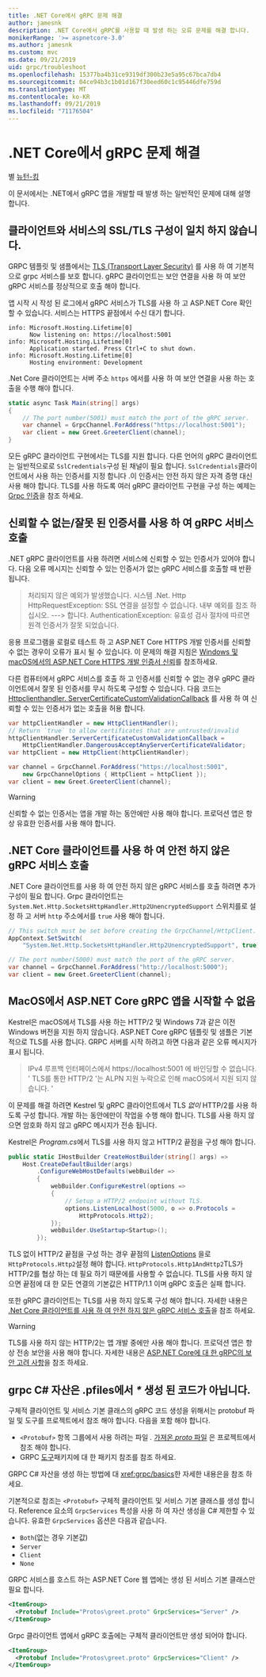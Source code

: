 ```yaml
---
title: .NET Core에서 gRPC 문제 해결
author: jamesnk
description: .NET Core에서 gRPC를 사용할 때 발생 하는 오류 문제를 해결 합니다.
monikerRange: '>= aspnetcore-3.0'
ms.author: jamesnk
ms.custom: mvc
ms.date: 09/21/2019
uid: grpc/troubleshoot
ms.openlocfilehash: 15377ba4b31ce9319df300b23e5a95c67bca7db4
ms.sourcegitcommit: 04ce94b3c1b01d167f30eed60c1c95446dfe759d
ms.translationtype: MT
ms.contentlocale: ko-KR
ms.lasthandoff: 09/21/2019
ms.locfileid: "71176504"
---
```

# <a name="troubleshoot-grpc-on-net-core"></a>.NET Core에서 gRPC 문제 해결

별 [뉴턴-킹](https://twitter.com/jamesnk)

이 문서에서는 .NET에서 gRPC 앱을 개발할 때 발생 하는 일반적인 문제에 대해 설명 합니다.

## <a name="mismatch-between-client-and-service-ssltls-configuration"></a>클라이언트와 서비스의 SSL/TLS 구성이 일치 하지 않습니다.

GRPC 템플릿 및 샘플에서는 [TLS (Transport Layer Security)](https://tools.ietf.org/html/rfc5246) 를 사용 하 여 기본적으로 grpc 서비스를 보호 합니다. gRPC 클라이언트는 보안 연결을 사용 하 여 보안 gRPC 서비스를 정상적으로 호출 해야 합니다.

앱 시작 시 작성 된 로그에서 gRPC 서비스가 TLS를 사용 하 고 ASP.NET Core 확인할 수 있습니다. 서비스는 HTTPS 끝점에서 수신 대기 합니다.

```
info: Microsoft.Hosting.Lifetime[0]
      Now listening on: https://localhost:5001
info: Microsoft.Hosting.Lifetime[0]
      Application started. Press Ctrl+C to shut down.
info: Microsoft.Hosting.Lifetime[0]
      Hosting environment: Development
```

.Net Core 클라이언트는 서버 주소 `https` 에서를 사용 하 여 보안 연결을 사용 하는 호출을 수행 해야 합니다.

```csharp
static async Task Main(string[] args)
{
    // The port number(5001) must match the port of the gRPC server.
    var channel = GrpcChannel.ForAddress("https://localhost:5001");
    var client = new Greet.GreeterClient(channel);
}
```

모든 gRPC 클라이언트 구현에서는 TLS를 지원 합니다. 다른 언어의 gRPC 클라이언트는 일반적으로로 `SslCredentials`구성 된 채널이 필요 합니다. `SslCredentials`클라이언트에서 사용 하는 인증서를 지정 합니다 .이 인증서는 안전 하지 않은 자격 증명 대신 사용 해야 합니다. TLS를 사용 하도록 여러 gRPC 클라이언트 구현을 구성 하는 예제는 [Grpc 인증](https://www.grpc.io/docs/guides/auth/)을 참조 하세요.

## <a name="call-a-grpc-service-with-an-untrustedinvalid-certificate"></a>신뢰할 수 없는/잘못 된 인증서를 사용 하 여 gRPC 서비스 호출

.NET gRPC 클라이언트를 사용 하려면 서비스에 신뢰할 수 있는 인증서가 있어야 합니다. 다음 오류 메시지는 신뢰할 수 있는 인증서가 없는 gRPC 서비스를 호출할 때 반환 됩니다.

> 처리되지 않은 예외가 발생했습니다. 시스템 .Net. Http HttpRequestException: SSL 연결을 설정할 수 없습니다. 내부 예외를 참조 하십시오.
> ---> 합니다. AuthenticationException: 유효성 검사 절차에 따르면 원격 인증서가 잘못 되었습니다.

응용 프로그램을 로컬로 테스트 하 고 ASP.NET Core HTTPS 개발 인증서를 신뢰할 수 없는 경우이 오류가 표시 될 수 있습니다. 이 문제의 해결 지침은 [Windows 및 macOS에서의 ASP.NET Core HTTPS 개발 인증서 신뢰](xref:security/enforcing-ssl#trust-the-aspnet-core-https-development-certificate-on-windows-and-macos)를 참조하세요.

다른 컴퓨터에서 gRPC 서비스를 호출 하 고 인증서를 신뢰할 수 없는 경우 gRPC 클라이언트에서 잘못 된 인증서를 무시 하도록 구성할 수 있습니다. 다음 코드는 [Httpclienthandler. ServerCertificateCustomValidationCallback](/dotnet/api/system.net.http.httpclienthandler.servercertificatecustomvalidationcallback) 를 사용 하 여 신뢰할 수 있는 인증서가 없는 호출을 허용 합니다.

```csharp
var httpClientHandler = new HttpClientHandler();
// Return `true` to allow certificates that are untrusted/invalid
httpClientHandler.ServerCertificateCustomValidationCallback = 
    HttpClientHandler.DangerousAcceptAnyServerCertificateValidator;
var httpClient = new HttpClient(httpClientHandler);

var channel = GrpcChannel.ForAddress("https://localhost:5001",
    new GrpcChannelOptions { HttpClient = httpClient });
var client = new Greet.GreeterClient(channel);
```

> [!WARNING]
> 신뢰할 수 없는 인증서는 앱을 개발 하는 동안에만 사용 해야 합니다. 프로덕션 앱은 항상 유효한 인증서를 사용 해야 합니다.

## <a name="call-insecure-grpc-services-with-net-core-client"></a>.NET Core 클라이언트를 사용 하 여 안전 하지 않은 gRPC 서비스 호출

.NET Core 클라이언트를 사용 하 여 안전 하지 않은 gRPC 서비스를 호출 하려면 추가 구성이 필요 합니다. Grpc 클라이언트는 `System.Net.Http.SocketsHttpHandler.Http2UnencryptedSupport` 스위치를로 설정 하 고 서버 `http` 주소에서를 `true` 사용 해야 합니다.

```csharp
// This switch must be set before creating the GrpcChannel/HttpClient.
AppContext.SetSwitch(
    "System.Net.Http.SocketsHttpHandler.Http2UnencryptedSupport", true);

// The port number(5000) must match the port of the gRPC server.
var channel = GrpcChannel.ForAddress("http://localhost:5000");
var client = new Greet.GreeterClient(channel);
```

## <a name="unable-to-start-aspnet-core-grpc-app-on-macos"></a>MacOS에서 ASP.NET Core gRPC 앱을 시작할 수 없음

Kestrel은 macOS에서 TLS를 사용 하는 HTTP/2 및 Windows 7과 같은 이전 Windows 버전을 지원 하지 않습니다. ASP.NET Core gRPC 템플릿 및 샘플은 기본적으로 TLS를 사용 합니다. GRPC 서버를 시작 하려고 하면 다음과 같은 오류 메시지가 표시 됩니다.

> IPv4 루프백 인터페이스에서 https://localhost:5001 에 바인딩할 수 없습니다. ' TLS를 통한 HTTP/2 '는 ALPN 지원 누락으로 인해 macOS에서 지원 되지 않습니다. '

이 문제를 해결 하려면 Kestrel 및 gRPC 클라이언트에서 TLS *없이* HTTP/2를 사용 하도록 구성 합니다. 개발 하는 동안에만이 작업을 수행 해야 합니다. TLS를 사용 하지 않으면 암호화 하지 않고 gRPC 메시지가 전송 됩니다.

Kestrel은 *Program.cs*에서 TLS를 사용 하지 않고 HTTP/2 끝점을 구성 해야 합니다.

```csharp
public static IHostBuilder CreateHostBuilder(string[] args) =>
    Host.CreateDefaultBuilder(args)
        .ConfigureWebHostDefaults(webBuilder =>
        {
            webBuilder.ConfigureKestrel(options =>
            {
                // Setup a HTTP/2 endpoint without TLS.
                options.ListenLocalhost(5000, o => o.Protocols = 
                    HttpProtocols.Http2);
            });
            webBuilder.UseStartup<Startup>();
        });
```

TLS 없이 HTTP/2 끝점을 구성 하는 경우 끝점의 [ListenOptions](xref:fundamentals/servers/kestrel#listenoptionsprotocols) 을로 `HttpProtocols.Http2`설정 해야 합니다. `HttpProtocols.Http1AndHttp2`TLS가 HTTP/2를 협상 하는 데 필요 하기 때문에를 사용할 수 없습니다. TLS를 사용 하지 않으면 끝점에 대 한 모든 연결의 기본값은 HTTP/1.1 이며 gRPC 호출은 실패 합니다.

또한 gRPC 클라이언트는 TLS를 사용 하지 않도록 구성 해야 합니다. 자세한 내용은 [.Net Core 클라이언트를 사용 하 여 안전 하지 않은 gRPC 서비스 호출](#call-insecure-grpc-services-with-net-core-client)을 참조 하세요.

> [!WARNING]
> TLS를 사용 하지 않는 HTTP/2는 앱 개발 중에만 사용 해야 합니다. 프로덕션 앱은 항상 전송 보안을 사용 해야 합니다. 자세한 내용은 [ASP.NET Core에 대 한 gRPC의 보안 고려 사항](xref:grpc/security#transport-security)을 참조 하세요.

## <a name="grpc-c-assets-are-not-code-generated-from-proto-files"></a>grpc C# 자산은 .pfiles에서  *\** 생성 된 코드가 아닙니다.

구체적 클라이언트 및 서비스 기본 클래스의 gRPC 코드 생성을 위해서는 protobuf 파일 및 도구를 프로젝트에서 참조 해야 합니다. 다음을 포함 해야 합니다.

* `<Protobuf>` 항목 그룹에서 사용 하려는 파일 *.* [가져온 *proto* 파일](https://developers.google.com/protocol-buffers/docs/proto3#importing-definitions) 은 프로젝트에서 참조 해야 합니다.
* GRPC [도구](https://www.nuget.org/packages/Grpc.Tools/)패키지에 대 한 패키지 참조를 참조 하세요.

GRPC C# 자산을 생성 하는 방법에 대 <xref:grpc/basics>한 자세한 내용은을 참조 하세요.

기본적으로 참조는 `<Protobuf>` 구체적 클라이언트 및 서비스 기본 클래스를 생성 합니다. Reference 요소의 `GrpcServices` 특성을 사용 하 여 자산 생성을 C# 제한할 수 있습니다. 유효한 `GrpcServices` 옵션은 다음과 같습니다.

* `Both`(없는 경우 기본값)
* `Server`
* `Client`
* `None`

GRPC 서비스를 호스트 하는 ASP.NET Core 웹 앱에는 생성 된 서비스 기본 클래스만 필요 합니다.

```xml
<ItemGroup>
  <Protobuf Include="Protos\greet.proto" GrpcServices="Server" />
</ItemGroup>
```

Grpc 클라이언트 앱에서 gRPC 호출에는 구체적 클라이언트만 생성 되어야 합니다.

```xml
<ItemGroup>
  <Protobuf Include="Protos\greet.proto" GrpcServices="Client" />
</ItemGroup>
```
